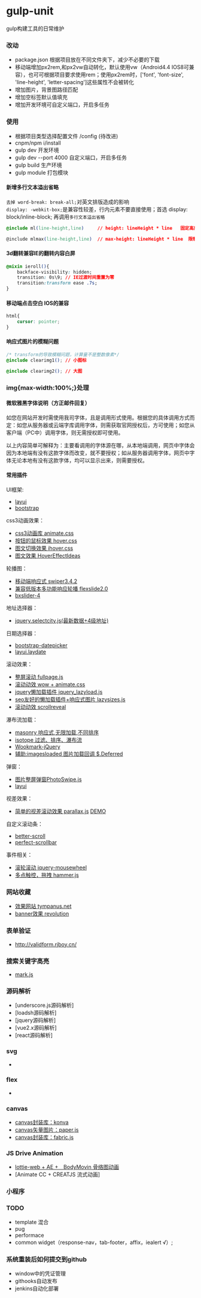 # gulp-unit
gulp构建工具的日常维护
### 改动
+ package.json 根据项目放在不同文件夹下，减少不必要的下载
+ 移动端增加px2rem,和px2vw自动转化，默认使用vw（Android4.4 IOS8可兼容），也可可根据项目要求使用rem；使用px2rem时，['font', 'font-size', 'line-height', 'letter-spacing']这些属性不会被转化
+ 增加图片，背景图路径匹配
+ 增加空标签默认值填充
+ 增加开发环境可自定义端口，开启多任务
### 使用
+ 根据项目类型选择配置文件 /config (待改进)
+ cnpm/npm i/install        
+ gulp dev                  开发环境
+ gulp dev --port 4000      自定义端口，开启多任务
+ gulp build                生产环境
+ gulp module               打包模块

#### 新增多行文本溢出省略
`去掉 word-break: break-all;`对英文排版造成的影响<br>
`display: -webkit-box;`是兼容性较差，行内元素不要直接使用；首选 display: block/inline-block; 再调用`多行文本溢出省略`

```` css
@include ml(line-height,line)     // height: lineHeight * line   固定高度

@include mlmax(line-height,line)  // max-height: lineHeight * line  限制最大高度
````

#### 3d翻转兼容IE的翻转内容白屏
```` css
@mixin ieroll(){
    backface-visibility: hidden;
    transition: 0s\9; // IE过渡时间重置为零
    transition:transform ease .7s;
}
````
#### 移动端点击空白 IOS的兼容
```` css
html{
    cursor: pointer;
}
````

#### 响应式图片的模糊问题
```` css 
/* transform的导致模糊问题，计算量不是整数像素*/
@include clearimg1(); // 小图标

@include clearimg2(); // 大图

````
### img{max-width:100%;}处理

#### 微软雅黑字体说明（方正邮件回复）

如您在网站开发时需使用我司字体，且是调用形式使用。根据您的具体调用方式而定：如您从服务器或云端字库调用字体，则需获取官网授权后，方可使用；如您从客户端（PC中）调用字体，则无需授权即可使用。<br>

以上内容简单可解释为：主要看调用的字体源在哪，从本地端调用，网页中字体会因为本地端有没有这款字体而改变，就不要授权；如从服务器调用字体，网页中字体无论本地有没有这款字体，均可以显示出来，则需要授权。

#### 常用插件

UI框架:
+ [layui](http://www.layui.com/)
+ [bootstrap](https://github.com/twbs/bootstrap)

css3动画效果：
+ [css3动画库 animate.css](https://github.com/daneden/animate.css)
+ [按钮的鼠标效果 hover.css](http://ianlunn.github.io/Hover/)
+ [图文切换效果 ihover.css](http://gudh.github.io/ihover/dist/index.html)
+ [图文效果 HoverEffectIdeas](https://tympanus.net/Development/HoverEffectIdeas/)

轮播图：
+ [移动端响应式 swiper3.4.2](https://github.com/nolimits4web/swiper)
+ [兼容低版本多功能响应轮播 flexslide2.0](https://github.com/woocommerce/FlexSlider)
+ [bxslider-4](https://github.com/stevenwanderski/bxslider-4)
	
地址选择器：
+ [jquery.selectcity.js(最新数据+4级地址)](http://jquerywidget.com/jquery-citys/)
	
日期选择器：

+ [bootstrap-datepicker](https://uxsolutions.github.io/bootstrap-datepicker/)
+ [layui.laydate](http://www.layui.com/)
	
滚动效果：
+ [整屏滚动 fullpage.js](https://github.com/alvarotrigo/fullPage.js)
+ [滚动动效 wow + animate.css](https://github.com/matthieua/WOW)
+ [jquery懒加载插件 jquery_lazyload.js](https://github.com/tuupola/jquery_lazyload)
+ [seo友好的懒加载插件+响应式图片 lazysizes.js](https://github.com/aFarkas/lazysizes)
+ [滚动动效 scrollreveal](https://github.com/scrollreveal/scrollreveal)

瀑布流加载：

+ [masonry 响应式,无限加载,不同排序](https://github.com/desandro/masonry)
+ [isotope 过滤、排序、瀑布流](https://github.com/metafizzy/isotope)
+ [Wookmark-jQuery](https://github.com/germanysbestkeptsecret/Wookmark-jQuery)
+ [辅助:imagesloaded 图片加载回调 $.Deferred](https://github.com/desandro/imagesloaded)

弹窗：

+ [图片整屏弹窗PhotoSwipe.js](https://github.com/dimsemenov/PhotoSwipe)
+ [layui](http://layer.layui.com/)

视差效果：

+ [简单的视差滚动效果 parallax.js](https://github.com/pixelcog/parallax.js) [DEMO](http://www.jq22.com/yanshi178)

自定义滚动条：

+ [better-scroll](https://github.com/ustbhuangyi/better-scroll)
+ [perfect-scrollbar](https://github.com/utatti/perfect-scrollbar)

事件相关：

+ [滚轮滚动 jquery-mousewheel](https://github.com/jquery/jquery-mousewheel)
+ [多点触控，拖拽 hammer.js](https://github.com/hammerjs/hammer.js)

### 网站收藏
+  [效果网站 tympanus.net](https://tympanus.net/codrops/)
+  [banner效果 revolution](https://revolution.themepunch.com/examples/)

### 表单验证
+ http://validform.rjboy.cn/

### 搜索关键字高亮
+ [mark.js](https://github.com/julmot/mark.js)

### 源码解析
+ [underscore.js源码解析]
+ [loadsh源码解析]
+ [jquery源码解析]
+ [vue2.x源码解析]
+ [react源码解析]

### svg
+ 


### flex
+ 


### canvas
+ [canvas封装库：konva](https://github.com/konvajs/konva)
+ [canvas矢量图片：paper.js](https://github.com/paperjs/paper.js)
+ [canvas封装库：fabric.js](https://github.com/fabricjs/fabric.js)

### JS Drive Animation
+ [lottie-web + AE +　BodyMovin 骨络图动画](https://github.com/airbnb/lottie-web)
+ [Animate CC + CREATJS 流式动画]

### 小程序

### TODO
+ template 混合
+ pug
+ performace
+ common widget（response-nav，tab-footer，affix，iealert √）;

### 系统重装后如何提交到github
+ window中的凭证管理
+ githooks自动发布
+ jenkins自动化部署






